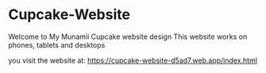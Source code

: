 # Cupcake-Website

Welcome to My Munamii Cupcake website design
This website works on phones, tablets and desktops

you visit the website at:
https://cupcake-website-d5ad7.web.app/index.html
